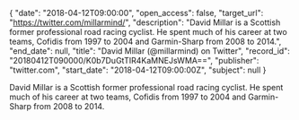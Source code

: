 {
  "date": "2018-04-12T09:00:00", 
  "open_access": false, 
  "target_url": "https://twitter.com/millarmind/", 
  "description": "David Millar is a Scottish former professional road racing cyclist. He spent much of his career at two teams, Cofidis from 1997 to 2004 and Garmin-Sharp from 2008 to 2014.", 
  "end_date": null, 
  "title": "David Millar (@millarmind) on Twitter", 
  "record_id": "20180412T090000/K0b7DuGtTIR4KaMNEJsWMA==", 
  "publisher": "twitter.com", 
  "start_date": "2018-04-12T09:00:00Z", 
  "subject": null
}

David Millar is a Scottish former professional road racing cyclist. He spent much of his career at two teams, Cofidis from 1997 to 2004 and Garmin-Sharp from 2008 to 2014.